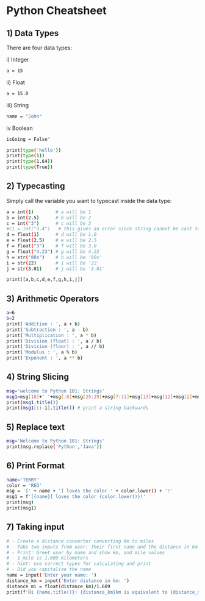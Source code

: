 # Python Cheatsheet

## 1) Data Types
There are four data types:

i) Integer
```bash
a = 15
```
ii) Float
```bash
a = 15.0
```
iii) String
```bash
name = "John"
```
iv Boolean
```bash
isGoing = False"
```

```bash
print(type('hello'))
print(type(1))
print(type(1.64))
print(type(True))
```

## 2) Typecasting
Simply call the variable you want to typecast inside the data type:
```bash
a = int(1)        # a will be 1
b = int(2.5)      # b will be 2
c = int("3")      # c will be 3
#c1 = int("3.4")   # this gives an error since string cannot be cast to int
d = float(1)      # d will be 1.0
e = float(2.5)    # e will be 2.5
f = float("3")    # f will be 3.0
g = float("4.23") # g will be 4.23
h = str("80s")    # h will be '80s'
i = str(22)       # i will be '22'
j = str(3.01)     # j will be '3.01'

print([a,b,c,d,e,f,g,h,i,j])
```

## 3) Arithmetic Operators
```bash
a=6
b=2
print('Addition : ', a + b)
print('Subtraction : ', a - b)
print('Multiplication : ', a * b)
print('Division (float) : ', a / b)
print('Division (floor) : ', a // b)
print('Modulus : ', a % b)
print('Exponent : ', a ** b)
```

## 4) String Slicing
```bash
msg='welcome to Python 101: Strings'
msg1=msg[18]+' '+msg[:8]+msg[25:29]+msg[7:11]+msg[13]+msg[12]+msg[2]+msg[1]+msg[-5]  
print(msg1.title())
print(msg1[::-1].title()) # print a string backwards
```

## 5) Replace text
```bash
msg='Welcome to Python 101: Strings'
print(msg.replace('Python','Java'))
```

## 6) Print Format
```bash
name='TERRY'
color = 'RED'
msg = '[' + name + '] loves the color ' + color.lower() + '!'
msg1 = f'[{name}] loves the color {color.lower()}!'
print(msg)
print(msg1)
```

## 7) Taking input
```bash
# - Create a distance converter converting Km to miles
# - Take two inputs from user: Their first name and the distance in km
# - Print: Greet user by name and show km, and mile values
# - 1 mile is 1.609 kilometers
# - hint: use correct types for calculating and print
# - Did you capitalize the name
name = input('Enter your name: ')
distance_km = input('Enter distance in km: ')
distance_mi = float(distance_km)/1.609
print(f'Hi {name.title()}! {distance_km}km is equivalent to {distance_mi} miles.')
```
